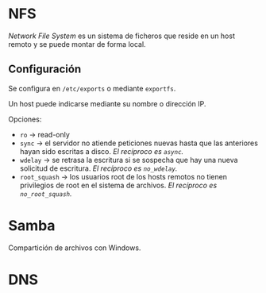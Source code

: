 # NFS
*Network File System* es un sistema de ficheros que reside en un host remoto y se puede montar de forma local.

## Configuración
Se configura en `/etc/exports` o mediante `exportfs`.

Un host puede indicarse mediante su nombre o dirección IP.

Opciones:
- `ro` → read-only
- `sync` → el servidor no atiende peticiones nuevas hasta que las anteriores hayan sido escritas a disco. *El recíproco es `async`.*
- `wdelay` → se retrasa la escritura si se sospecha que hay una nueva solicitud de escritura. *El recíproco es `no_wdelay`.*
- `root_squash` → los usuarios root de los hosts remotos no tienen privilegios de root en el sistema de archivos. *El recíproco es `no_root_squash`.*

# Samba
Compartición de archivos con Windows.

# DNS

